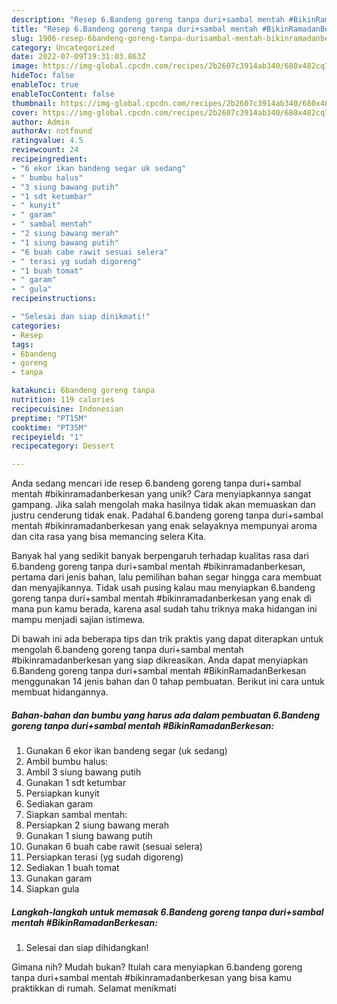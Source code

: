 ```yaml
---
description: "Resep 6.Bandeng goreng tanpa duri+sambal mentah #BikinRamadanBerkesan yang Lezat Sekali"
title: "Resep 6.Bandeng goreng tanpa duri+sambal mentah #BikinRamadanBerkesan yang Lezat Sekali"
slug: 1906-resep-6bandeng-goreng-tanpa-durisambal-mentah-bikinramadanberkesan-yang-lezat-sekali
category: Uncategorized
date: 2022-07-09T19:31:03.863Z
image: https://img-global.cpcdn.com/recipes/2b2607c3914ab340/680x482cq70/6bandeng-goreng-tanpa-durisambal-mentah-bikinramadanberkesan-foto-resep-utama.jpg
hideToc: false
enableToc: true
enableTocContent: false
thumbnail: https://img-global.cpcdn.com/recipes/2b2607c3914ab340/680x482cq70/6bandeng-goreng-tanpa-durisambal-mentah-bikinramadanberkesan-foto-resep-utama.jpg
cover: https://img-global.cpcdn.com/recipes/2b2607c3914ab340/680x482cq70/6bandeng-goreng-tanpa-durisambal-mentah-bikinramadanberkesan-foto-resep-utama.jpg
author: Admin
authorAv: notfound
ratingvalue: 4.5
reviewcount: 24
recipeingredient:
- "6 ekor ikan bandeng segar uk sedang"
- " bumbu halus"
- "3 siung bawang putih"
- "1 sdt ketumbar"
- " kunyit"
- " garam"
- " sambal mentah"
- "2 siung bawang merah"
- "1 siung bawang putih"
- "6 buah cabe rawit sesuai selera"
- " terasi yg sudah digoreng"
- "1 buah tomat"
- " garam"
- " gula"
recipeinstructions:

- "Selesai dan siap dinikmati!"
categories:
- Resep
tags:
- 6bandeng
- goreng
- tanpa

katakunci: 6bandeng goreng tanpa 
nutrition: 119 calories
recipecuisine: Indonesian
preptime: "PT15M"
cooktime: "PT35M"
recipeyield: "1"
recipecategory: Dessert

---
```





Anda sedang mencari ide resep 6.bandeng goreng tanpa duri+sambal mentah #bikinramadanberkesan yang unik? Cara menyiapkannya sangat gampang. Jika salah mengolah maka hasilnya tidak akan memuaskan dan justru cenderung tidak enak. Padahal 6.bandeng goreng tanpa duri+sambal mentah #bikinramadanberkesan yang enak selayaknya mempunyai aroma dan cita rasa yang bisa memancing selera Kita.







Banyak hal yang sedikit banyak berpengaruh terhadap kualitas rasa dari 6.bandeng goreng tanpa duri+sambal mentah #bikinramadanberkesan, pertama dari jenis bahan, lalu pemilihan bahan segar hingga cara membuat dan menyajikannya. Tidak usah pusing kalau mau menyiapkan 6.bandeng goreng tanpa duri+sambal mentah #bikinramadanberkesan yang enak di mana pun kamu berada, karena asal sudah tahu triknya maka hidangan ini mampu menjadi sajian istimewa.






Di bawah ini ada beberapa tips dan trik praktis yang dapat diterapkan untuk mengolah 6.bandeng goreng tanpa duri+sambal mentah #bikinramadanberkesan yang siap dikreasikan. Anda dapat menyiapkan 6.Bandeng goreng tanpa duri+sambal mentah #BikinRamadanBerkesan menggunakan 14 jenis bahan dan 0 tahap pembuatan. Berikut ini cara untuk membuat hidangannya.

<!--inarticleads1-->

##### Bahan-bahan dan bumbu yang harus ada dalam pembuatan 6.Bandeng goreng tanpa duri+sambal mentah #BikinRamadanBerkesan:

1. Gunakan 6 ekor ikan bandeng segar (uk sedang)
1. Ambil  bumbu halus:
1. Ambil 3 siung bawang putih
1. Gunakan 1 sdt ketumbar
1. Persiapkan  kunyit
1. Sediakan  garam
1. Siapkan  sambal mentah:
1. Persiapkan 2 siung bawang merah
1. Gunakan 1 siung bawang putih
1. Gunakan 6 buah cabe rawit (sesuai selera)
1. Persiapkan  terasi (yg sudah digoreng)
1. Sediakan 1 buah tomat
1. Gunakan  garam
1. Siapkan  gula




<!--inarticleads2-->

##### Langkah-langkah untuk memasak 6.Bandeng goreng tanpa duri+sambal mentah #BikinRamadanBerkesan:


1. Selesai dan siap dihidangkan!



Gimana nih? Mudah bukan? Itulah cara menyiapkan 6.bandeng goreng tanpa duri+sambal mentah #bikinramadanberkesan yang bisa kamu praktikkan di rumah. Selamat menikmati
